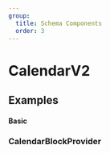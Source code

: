```yaml
---
group:
  title: Schema Components
  order: 3
---
```


# CalendarV2

## Examples

#### Basic

<code src="./demos/demo1.tsx"></code>

### CalendarBlockProvider

<code src="./demos/demo2.tsx"></code>
